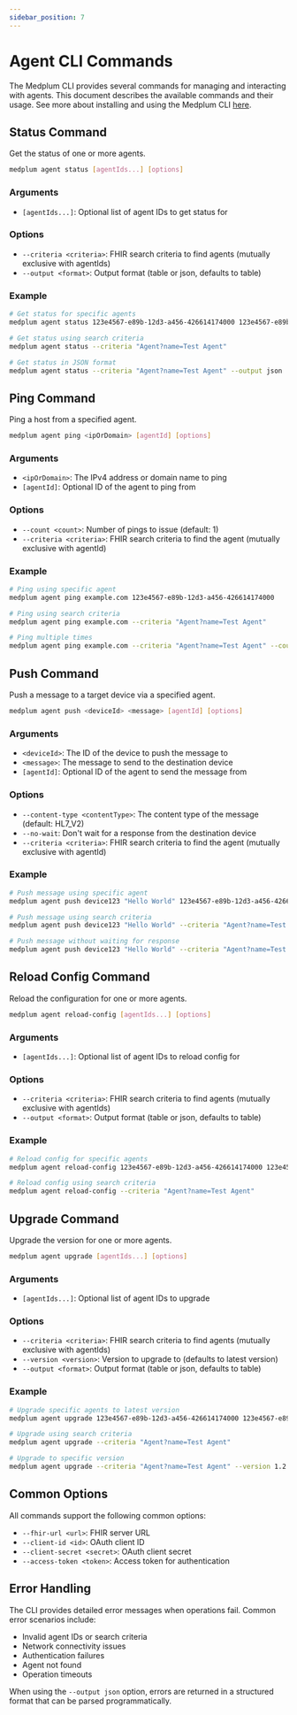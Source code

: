 ```yaml
---
sidebar_position: 7
---
```


# Agent CLI Commands

The Medplum CLI provides several commands for managing and interacting with agents. This document describes the available commands and their usage. See more about installing and using the Medplum CLI [here](/docs/cli). 

## Status Command

Get the status of one or more agents.

```bash
medplum agent status [agentIds...] [options]
```

### Arguments
- `[agentIds...]`: Optional list of agent IDs to get status for

### Options
- `--criteria <criteria>`: FHIR search criteria to find agents (mutually exclusive with agentIds)
- `--output <format>`: Output format (table or json, defaults to table)

### Example
```bash
# Get status for specific agents
medplum agent status 123e4567-e89b-12d3-a456-426614174000 123e4567-e89b-12d3-a456-426614174001

# Get status using search criteria
medplum agent status --criteria "Agent?name=Test Agent"

# Get status in JSON format
medplum agent status --criteria "Agent?name=Test Agent" --output json
```

## Ping Command

Ping a host from a specified agent.

```bash
medplum agent ping <ipOrDomain> [agentId] [options]
```

### Arguments
- `<ipOrDomain>`: The IPv4 address or domain name to ping
- `[agentId]`: Optional ID of the agent to ping from

### Options
- `--count <count>`: Number of pings to issue (default: 1)
- `--criteria <criteria>`: FHIR search criteria to find the agent (mutually exclusive with agentId)

### Example
```bash
# Ping using specific agent
medplum agent ping example.com 123e4567-e89b-12d3-a456-426614174000

# Ping using search criteria
medplum agent ping example.com --criteria "Agent?name=Test Agent"

# Ping multiple times
medplum agent ping example.com --criteria "Agent?name=Test Agent" --count 5
```

## Push Command

Push a message to a target device via a specified agent.

```bash
medplum agent push <deviceId> <message> [agentId] [options]
```

### Arguments
- `<deviceId>`: The ID of the device to push the message to
- `<message>`: The message to send to the destination device
- `[agentId]`: Optional ID of the agent to send the message from

### Options
- `--content-type <contentType>`: The content type of the message (default: HL7_V2)
- `--no-wait`: Don't wait for a response from the destination device
- `--criteria <criteria>`: FHIR search criteria to find the agent (mutually exclusive with agentId)

### Example
```bash
# Push message using specific agent
medplum agent push device123 "Hello World" 123e4567-e89b-12d3-a456-426614174000

# Push message using search criteria
medplum agent push device123 "Hello World" --criteria "Agent?name=Test Agent"

# Push message without waiting for response
medplum agent push device123 "Hello World" --criteria "Agent?name=Test Agent" --no-wait
```

## Reload Config Command

Reload the configuration for one or more agents.

```bash
medplum agent reload-config [agentIds...] [options]
```

### Arguments
- `[agentIds...]`: Optional list of agent IDs to reload config for

### Options
- `--criteria <criteria>`: FHIR search criteria to find agents (mutually exclusive with agentIds)
- `--output <format>`: Output format (table or json, defaults to table)

### Example
```bash
# Reload config for specific agents
medplum agent reload-config 123e4567-e89b-12d3-a456-426614174000 123e4567-e89b-12d3-a456-426614174001

# Reload config using search criteria
medplum agent reload-config --criteria "Agent?name=Test Agent"
```

## Upgrade Command

Upgrade the version for one or more agents.

```bash
medplum agent upgrade [agentIds...] [options]
```

### Arguments
- `[agentIds...]`: Optional list of agent IDs to upgrade

### Options
- `--criteria <criteria>`: FHIR search criteria to find agents (mutually exclusive with agentIds)
- `--version <version>`: Version to upgrade to (defaults to latest version)
- `--output <format>`: Output format (table or json, defaults to table)

### Example
```bash
# Upgrade specific agents to latest version
medplum agent upgrade 123e4567-e89b-12d3-a456-426614174000 123e4567-e89b-12d3-a456-426614174001

# Upgrade using search criteria
medplum agent upgrade --criteria "Agent?name=Test Agent"

# Upgrade to specific version
medplum agent upgrade --criteria "Agent?name=Test Agent" --version 1.2.3
```

## Common Options

All commands support the following common options:

- `--fhir-url <url>`: FHIR server URL
- `--client-id <id>`: OAuth client ID
- `--client-secret <secret>`: OAuth client secret
- `--access-token <token>`: Access token for authentication

## Error Handling

The CLI provides detailed error messages when operations fail. Common error scenarios include:

- Invalid agent IDs or search criteria
- Network connectivity issues
- Authentication failures
- Agent not found
- Operation timeouts

When using the `--output json` option, errors are returned in a structured format that can be parsed programmatically. 